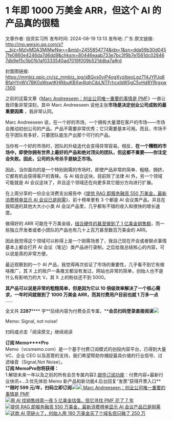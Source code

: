 # 1 年即 1000 万美金 ARR，但这个 AI 的产品真的很糙

文章作者: 投资实习所
发布时间: 2024-08-19 13:13
发布地: 广东
原文链接: http://mp.weixin.qq.com/s?__biz=MzIyMDA3MjMwNw==&mid=2455854774&idx=1&sn=dda59b30d0457fe0860e4246da7d6dd9&chksm=80446eaab733e7bc3f9b7e1561dc028467db9ef5c5b01b1af0333540ad7019f009b521ddba7a#rd

封面图链接: https://mmbiz.qpic.cn/sz_mmbiz_jpg/sBQys0vjP4ogXyzibeoLgz714JYPJq8BfaHYnWV7BK0sWswtKHRibuKBXw4IqhCibLNTFrhcxibW5gC5vHd8YRrgxw/300

之前的这篇文章《[Marc Andreeseen：创业公司唯一重要的事情是
PMF](http://mp.weixin.qq.com/s?__biz=MzIyMDA3MjMwNw==&mid=2455854358&idx=1&sn=c89ecd882e9196cdf5b94564850bdd68&chksm=80446d0ab733e41c984f56c92d461b092701d423a4eef4e1229c2eb45e52bd2f71faec3a7a72&scene=21#wechat_redirect)》一直让我印象非常深刻，其中
Marc Andreeseen 说他主张**市场是决定创业公司成败的最重要因素** ，我非常认同。

Marc Andreeseen
说，在一个好的市场，一个拥有大量潜在客户的市场——市场会推动初创公司的产品。产品不需要非常优秀；它只需要基本可用。而且，市场不在乎团队有多好，只要团队能生产出那个可行的产品。

当你有一个好的市场时，团队的升级迭代会变得异常容易。相反，**在一个糟糕的市场中，即使你拥有世界上最好的产品和绝对顶尖的团队，但这都不重要——你注定会失败。因此，公司的头号杀手是缺乏市场。**

因此，当你面向的是一个特别刚需的市场时，即使产品非常的简单、粗糙、拥挤，它都有机会获得客户的青睐。与 AI 结合这块，目前除了法律 AI
外，另一个领域可能就是 AI 会议这块了，并且这个领域还在向更多其它细分方向进行扩展。

在上周分享的一份企业消费支出报告中《[提供 RAG 即服务融资 550 万美金，最新消费榜单显示 AI
会议已是刚需](http://mp.weixin.qq.com/s?__biz=MzIyMDA3MjMwNw==&mid=2455854699&idx=1&sn=923f3ee4e56874c0e2fbb00121c23ff2&chksm=80446e77b733e76125a97955eee67c21ef0b96fae8dcdbdfddb7e2ae74f18846167f2afccd62&scene=21#wechat_redirect)》，前十榜单里有
3 个都是 AI 会议类产品，并且在我知道的其他大大小小类 AI 会议产品里，几乎都有不错的收入和很快的增长速度。

做得好的 ARR 可能在千万美金级，[结合硬件的甚至做到了 1
亿美金销售额](http://mp.weixin.qq.com/s?__biz=MzIyMDA3MjMwNw==&mid=2455854555&idx=1&sn=563896841cc8e6061bb398f23f19c80d&chksm=80446dc7b733e4d1e026534974feb88b110166e804a3800a89a7abf9e6effa5ffcb02b0d973e&scene=21#wechat_redirect)，而一些独立开发者或者小团队的产品也有几十上百万甚至数百万美金的
ARR。

因此我觉得这个领域可以称得上是一个刚需场景了，我自己现在开会或者聊点事情基本上都会打开 AI
会议（笔记）类产品进行录制，之后给我总结核心的内容，可以说是真的非常方便。

最近观察到的一个 AI 产品，我觉得再次验证了市场的重要性，几乎看不到它有做啥推广，其 X
上的账户一条推文都没有发过，网站也非常的简单，创始人也不是什么有影响力的大 V，其 X 上的粉丝还不到 5000。

**其产品可以说是非常的粗糙简单，但是因为它以 10 倍级效率解决了一个核心需求，一年时间就做到了 1000 万美金 ARR，而其付费用户目前也就 1
万多一点** ……  

全文共 **2287******
字**后续内容为付费会员专属，****会员扫码登录直接阅读**![](https://mmbiz.qpic.cn/sz_mmbiz_png/sBQys0vjP4ogXyzibeoLgz714JYPJq8BfnvM5Qf2m8VYvmGv7DrotLBEIWiaWJOVE3KYricPUrBibMc6AriaYLb1eZg/640?wx_fmt=png&from=appmsg)  

Memo: Signal, not noise!

扫码或点击「阅读原文」继续阅读

**订阅 Memo****Pro**  
Memo（vcsmemo.com）是一个基于付费订阅模式的创投内容平台，已得到大量 VC、企业 CEO
以及高管的支持，我们希望帮助你捕捉最具价值的行业信号、过滤噪音（Signal,Not Noise）。  
**订阅 Memo****Pro****你将获得：**  
1.解锁未来一年以及之前的所有会员专属内容2.[邮件订阅功能](http://mp.weixin.qq.com/s?__biz=MzIyMDA3MjMwNw==&mid=2455853781&idx=1&sn=b6f8e3ddc87e9531f3f8c3e9cd98bd9f&chksm=80446ac9b733e3df93b89c17e905182bda7f4d132f3ac468961dfd70badeb92b9fcdf9f7083b&scene=21#wechat_redirect)：付费内容+最新行业快讯+...3.优先体验
Memo 新产品和新功能4.后台回复“发票”获得开票入口**  
****限时 599
元/年，扫码立即订阅**![](https://mmbiz.qpic.cn/mmbiz_png/mrJibAziaMQhQGoNHniac6wGOyRe172dlS0HCYicyjiaCTtly2pULIz6YPNsXeRjoQFSuDYezsia4ibhbAc1X3GKtVRyw/640?wx_fmt=png&wxfrom=5&wx_lazy=1&wx_co=1)[![](https://mmbiz.qpic.cn/sz_mmbiz_jpg/sBQys0vjP4qICCj7rGOD7GoDsbR6TSAJGeZxcVIpNVMiaLZLrNoc8nBKTeR6icTGdxUUFibV7ewRS6GmqokkHnKkA/640?wx_fmt=jpeg)
Marc Andreeseen：创业公司唯一重要的事情是
PMF](https://mp.weixin.qq.com/s?__biz=MzIyMDA3MjMwNw==&mid=2455854358&idx=1&sn=c89ecd882e9196cdf5b94564850bdd68&chksm=80446d0ab733e41c984f56c92d461b092701d423a4eef4e1229c2eb45e52bd2f71faec3a7a72&scene=21#wechat_redirect)  
[![](https://mmbiz.qpic.cn/sz_mmbiz_jpg/sBQys0vjP4qzODhyMawO4e18L2ADxTMl0HG3DzHmXNn3NvHje4Pr40OdcicCVfKicb5YXpicibNj6CPe7WRpYzUX8g/640?wx_fmt=jpeg)用
AI 找销售线索一夜 5 亿美金估值，但它寻找 PMF 花了 7
年](https://mp.weixin.qq.com/s?__biz=MzIyMDA3MjMwNw==&mid=2455854426&idx=1&sn=e93c47db7607f53c2f8dac71c0453341&chksm=80446d46b733e4502c2e2302e145c6bb3fa20ac6cc0eddf4e274d01d53446a0b1c349e9fb861&scene=21#wechat_redirect)  
[![](https://mmbiz.qpic.cn/sz_mmbiz_jpg/sBQys0vjP4q3q9vbJAQTuqCQrSgic1tibP3nnfjFxzTrmbJqf2Dib0BOr4V1NoWvdYhRRSTUUx4o6RgZavbgts6Dg/640?wx_fmt=jpeg)提供
RAG 即服务融资 550 万美金，最新消费榜单显示 AI
会议产品已是刚需](https://mp.weixin.qq.com/s?__biz=MzIyMDA3MjMwNw==&mid=2455854699&idx=1&sn=923f3ee4e56874c0e2fbb00121c23ff2&chksm=80446e77b733e76125a97955eee67c21ef0b96fae8dcdbdfddb7e2ae74f18846167f2afccd62&scene=21#wechat_redirect)  
[![](https://mmbiz.qpic.cn/sz_mmbiz_jpg/sBQys0vjP4rlkCUKh89Be9bC9tDdoqibGNoS9I73J4bFE1IFth9MNkcIFaibWzYgp2Wtics4jr9U9Evjpia27vBUFA/640?wx_fmt=jpeg)这款
AI 项链火了，创始人用 180 万美金买了个域名但只融了 250
万](https://mp.weixin.qq.com/s?__biz=MzIyMDA3MjMwNw==&mid=2455854555&idx=1&sn=563896841cc8e6061bb398f23f19c80d&chksm=80446dc7b733e4d1e026534974feb88b110166e804a3800a89a7abf9e6effa5ffcb02b0d973e&scene=21#wechat_redirect)

  

